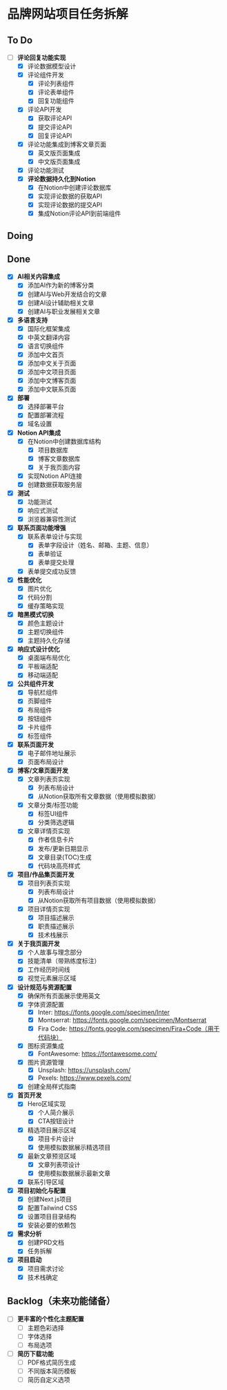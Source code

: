 # 品牌网站项目任务拆解

## To Do

- [ ] **评论回复功能实现**
  - [x] 评论数据模型设计
  - [x] 评论组件开发
    - [x] 评论列表组件
    - [x] 评论表单组件
    - [x] 回复功能组件
  - [x] 评论API开发
    - [x] 获取评论API
    - [x] 提交评论API
    - [x] 回复评论API
  - [x] 评论功能集成到博客文章页面
    - [x] 英文版页面集成
    - [x] 中文版页面集成
  - [x] 评论功能测试
  - [x] **评论数据持久化到Notion**
    - [x] 在Notion中创建评论数据库
    - [x] 实现评论数据的获取API
    - [x] 实现评论数据的提交API
    - [x] 集成Notion评论API到前端组件

## Doing

## Done

- [x] **AI相关内容集成**
  - [x] 添加AI作为新的博客分类
  - [x] 创建AI与Web开发结合的文章
  - [x] 创建AI设计辅助相关文章
  - [x] 创建AI与职业发展相关文章

- [x] **多语言支持**
  - [x] 国际化框架集成
  - [x] 中英文翻译内容
  - [x] 语言切换组件
  - [x] 添加中文首页
  - [x] 添加中文关于页面
  - [x] 添加中文项目页面
  - [x] 添加中文博客页面
  - [x] 添加中文联系页面

- [x] **部署**
  - [x] 选择部署平台
  - [x] 配置部署流程
  - [x] 域名设置

- [x] **Notion API集成**
  - [x] 在Notion中创建数据库结构
    - [x] 项目数据库
    - [x] 博客文章数据库
    - [x] 关于我页面内容
  - [x] 实现Notion API连接
  - [x] 创建数据获取服务层

- [x] **测试**
  - [x] 功能测试
  - [x] 响应式测试
  - [x] 浏览器兼容性测试

- [x] **联系页面功能增强**
  - [x] 联系表单设计与实现
    - [x] 表单字段设计（姓名、邮箱、主题、信息）
    - [x] 表单验证
    - [x] 表单提交处理
  - [x] 表单提交成功反馈

- [x] **性能优化**
  - [x] 图片优化
  - [x] 代码分割
  - [x] 缓存策略实现

- [x] **暗黑模式切换**
  - [x] 颜色主题设计
  - [x] 主题切换组件
  - [x] 主题持久化存储

- [x] **响应式设计优化**
  - [x] 桌面端布局优化
  - [x] 平板端适配
  - [x] 移动端适配

- [x] **公共组件开发**
  - [x] 导航栏组件
  - [x] 页脚组件
  - [x] 布局组件
  - [x] 按钮组件
  - [x] 卡片组件
  - [x] 标签组件

- [x] **联系页面开发**
  - [x] 电子邮件地址展示
  - [x] 页面布局设计

- [x] **博客/文章页面开发**
  - [x] 文章列表页实现
    - [x] 列表布局设计
    - [x] 从Notion获取所有文章数据（使用模拟数据）
  - [x] 文章分类/标签功能
    - [x] 标签UI组件
    - [x] 分类筛选逻辑
  - [x] 文章详情页实现
    - [x] 作者信息卡片
    - [x] 发布/更新日期显示
    - [x] 文章目录(TOC)生成
    - [x] 代码块高亮样式

- [x] **项目/作品集页面开发**
  - [x] 项目列表页实现
    - [x] 列表布局设计
    - [x] 从Notion获取所有项目数据（使用模拟数据）
  - [x] 项目详情页实现
    - [x] 项目描述展示
    - [x] 职责描述展示
    - [x] 技术栈展示

- [x] **关于我页面开发**
  - [x] 个人故事与理念部分
  - [x] 技能清单（带熟练度标注）
  - [x] 工作经历时间线
  - [x] 视觉元素展示区域

- [x] **设计规范与资源配置**
  - [x] 确保所有页面展示使用英文
  - [x] 字体资源配置
    - [x] Inter: https://fonts.google.com/specimen/Inter
    - [x] Montserrat: https://fonts.google.com/specimen/Montserrat
    - [x] Fira Code: https://fonts.google.com/specimen/Fira+Code（用于代码块）
  - [x] 图标资源集成
    - [x] FontAwesome: https://fontawesome.com/
  - [x] 图片资源管理
    - [x] Unsplash: https://unsplash.com/
    - [x] Pexels: https://www.pexels.com/
  - [x] 创建全局样式指南

- [x] **首页开发**
  - [x] Hero区域实现
    - [x] 个人简介展示
    - [x] CTA按钮设计
  - [x] 精选项目展示区域
    - [x] 项目卡片设计
    - [x] 使用模拟数据展示精选项目
  - [x] 最新文章预览区域
    - [x] 文章列表项设计
    - [x] 使用模拟数据展示最新文章
  - [x] 联系引导区域

- [x] **项目初始化与配置**
  - [x] 创建Next.js项目
  - [x] 配置Tailwind CSS
  - [x] 设置项目目录结构
  - [x] 安装必要的依赖包

- [x] **需求分析**
  - [x] 创建PRD文档
  - [x] 任务拆解

- [x] **项目启动**
  - [x] 项目需求讨论
  - [x] 技术栈确定

## Backlog（未来功能储备）

- [ ] **更丰富的个性化主题配置**
  - [ ] 主题色彩选择
  - [ ] 字体选择
  - [ ] 布局选项

- [ ] **简历下载功能**
  - [ ] PDF格式简历生成
  - [ ] 不同版本简历模板
  - [ ] 简历自定义选项 